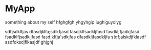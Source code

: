 # MyApp

something about my self
hfghgfgh
yhgyhgip
iughiguyoiyg

sdfjsdklfjas
dfasdjklfa;sdlkfjasd
fasdjklfsadkljfasd
fasdkl;fjadkjfasd
fsadklfjsadkljfasd
fasd;klfja'sdkjfas
dfasdkljfasdkljfa
s]df;alskdjfklasdf
asdfoksdjflkasjdf
ghjghj

